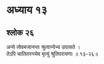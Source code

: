 # अध्याय १३

## श्लोक २६

अन्ये त्वेवमजानन्तः श्रुत्वान्येभ्य उपासते ।<br>तेऽपि चातितरन्त्येव मृत्युं श्रुतिपरायणाः ॥ १३-२६॥<br><br>

